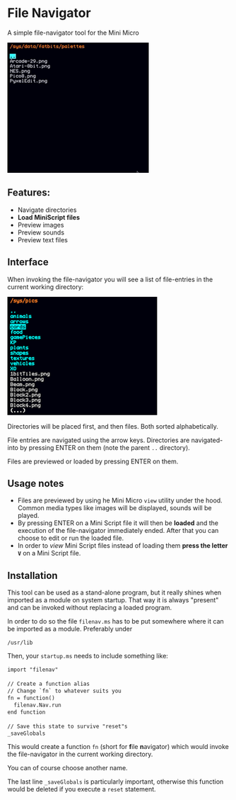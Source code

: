 # File Navigator

A simple file-navigator tool for the Mini Micro

![Animation showing usage](animation.gif)

## Features:

* Navigate directories
* **Load MiniScript files**
* Preview images
* Preview sounds
* Preview text files

## Interface

When invoking the file-navigator you will see a list of file-entries in the current working directory:

![screenshot](screenshot.png)

Directories will be placed first, and then files. Both sorted alphabetically.

File entries are navigated using the arrow keys. Directories are navigated-into by pressing ENTER on them (note the parent `..` directory).

Files are previewed or loaded by pressing ENTER on them.

## Usage notes

* Files are previewed by using he Mini Micro `view` utility under the hood. Common media types like images will be displayed, sounds will be played.
* By pressing ENTER on a Mini Script file it will then be **loaded** and the execution of the file-navigator immediately ended. After that you can choose to edit or run the loaded file.
* In order to _view_ Mini Script files instead of loading them **press the letter `V`** on a Mini Script file.

## Installation

This tool can be used as a stand-alone program, but it really shines when imported as a module on system startup. That way it is always "present" and can be invoked  without replacing a loaded program.

In order to do so the file `filenav.ms` has to be put somewhere where it can be imported as a module. Preferably under 

```
/usr/lib
```

Then, your `startup.ms` needs to include something like:

```
import "filenav"

// Create a function alias
// Change `fn` to whatever suits you
fn = function()
  filenav.Nav.run
end function

// Save this state to survive "reset"s
_saveGlobals
```

This would create a function `fn` (short for **f**ile **n**avigator) which would invoke the file-navigator in the current working directory.

You can of course choose another name.

The last line `_saveGlobals` is particularly important, otherwise this function would be deleted if you execute a `reset` statement.

